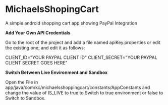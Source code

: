 # MichaelsShopingCart

A simple android shopping cart app showing PayPal Integration

**Add Your Own API Credentials**

Go to the root of the project and add a file named apiKey.properties or edit the existing one; and edit it as follows:

CLIENT_ID="YOUR PAYPAL CLIENT ID"
CLIENT_SECRET="YOUR PAYPAL CLIENT SECRET GOES HERE"

**Switch Between Live Environment and Sandbox**

Open the File in app/java/com/kc/michaelsshoppingcart/constants/AppConstants and change the value of IS_LIVE to true to Switch to true environment or false to Switch to Sandbox.
